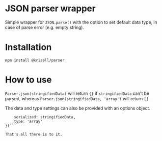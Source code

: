 # JSON parser wrapper
Simple wrapper for ```JSON.parse()``` with the option to set default data type, in case of parse error (e.g. empty string).

# Installation
```npm install @krisell/parser```

# How to use
```Parser.json(stringifiedData)```  will return ```{}``` if ```stringifiedData``` can't be parsed, whereas ```Parser.json(stringifiedData, 'array')``` will return ```[]```. 

The data and type settings can also be provided with an options object.

```Parser.json({
    serialized: stringifiedData,
    type: 'array'
})```

That's all there is to it.
